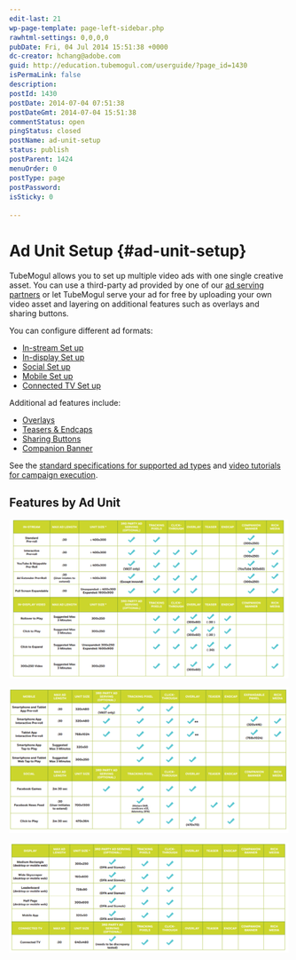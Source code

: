 ```yaml
---
edit-last: 21
wp-page-template: page-left-sidebar.php
rawhtml-settings: 0,0,0,0
pubDate: Fri, 04 Jul 2014 15:51:38 +0000
dc-creator: hchang@adobe.com
guid: http://education.tubemogul.com/userguide/?page_id=1430
isPermaLink: false
description: 
postId: 1430
postDate: 2014-07-04 07:51:38
postDateGmt: 2014-07-04 15:51:38
commentStatus: open
pingStatus: closed
postName: ad-unit-setup
status: publish
postParent: 1424
menuOrder: 0
postType: page
postPassword: 
isSticky: 0

---
```


# Ad Unit Setup {#ad-unit-setup}

TubeMogul allows you to set up multiple video ads with one single creative asset. You can use a third-party ad provided by one of our [ad serving partners](../../user-guide/planning/partners/inventory-partners.md) or let TubeMogul serve your ad for free by uploading your own video asset and layering on additional features such as overlays and sharing buttons.

You can configure different ad formats:

* [In-stream Set up](ad-unit-setup/in-stream-setup.md)
* [In-display Set up](ad-unit-setup/in-display-setup.md)
* [Social Set up](ad-unit-setup/social-setup.md)
* [Mobile Set up](ad-unit-setup/mobile-setup.md)
* [Connected TV Set up](ad-unit-setup/connected-tv-setup.md)

Additional ad features include:

* [Overlays](ad-unit-setup/overlay.md)
* [Teasers & Endcaps](/help/user-guide/planning/ad-formats/ad-features-guide/teasers-endcaps.md)
* [Sharing Buttons](ad-unit-setup/sharing-buttons.md)
* [Companion Banner](ad-unit-setup/3rd-party-tracking-adserving/companion-banner.md)

See the [standard specifications for supported ad types](https://www.tubemogul.com/ad-specs/) and [video tutorials for campaign execution](https://education.tubemogul.com/).

## Features by Ad Unit

![ad_specs_1](assets/ad-specs-1.png)

![ad_specs_2](assets/ad-specs-2.png)

![ad_specs_3](assets/ad-specs-3.png)

